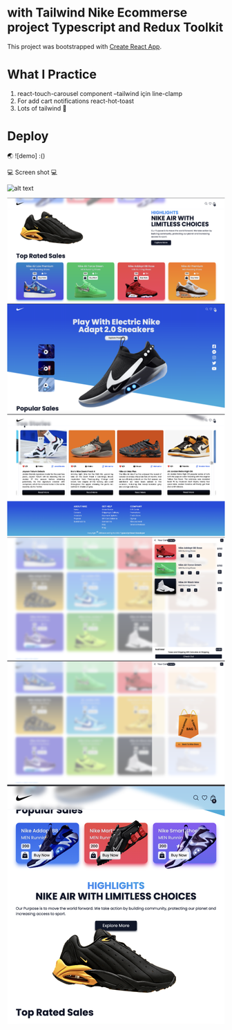 # with Tailwind Nike Ecommerse project Typescript and Redux Toolkit

This project was bootstrapped with [Create React App](https://github.com/facebook/create-react-app).

# What I Practice

1. react-touch-carousel component –tailwind için line-clamp
2. For add cart notifications react-hot-toast
3. Lots of tailwind 🙂

# Deploy

🌏 ![demo] :()

💻 Screen shot 💻

![alt text](screen.gif)

![alt text](1.png)
![alt text](2.png)
![alt text](3.png)
![alt text](4.png)
![alt text](5.png)
![alt text](6.png)

